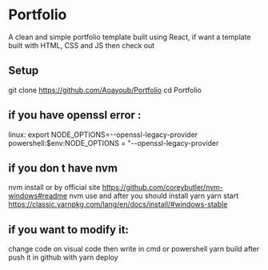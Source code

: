 ﻿# Portfolio
A clean and simple portfolio template built using React, if want a template built with HTML, CSS and JS then check out

## Setup
git clone https://github.com/Aoayoub/Portfolio
cd Portfolio
## if you have openssl error :
linux:
export NODE_OPTIONS=--openssl-legacy-provider
powershell:$env:NODE_OPTIONS = "--openssl-legacy-provider
## if you don t have nvm 
nvm install or by official site
 https://github.com/coreybutler/nvm-windows#readme
nvm use 
and after you should 
install yarn 
yarn start
https://classic.yarnpkg.com/lang/en/docs/install/#windows-stable
## if you want to modify it:
change code on visual code then 
write in cmd or powershell
yarn build 
after push it in github with 
yarn deploy

